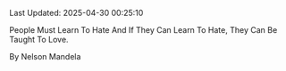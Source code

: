 Last Updated: 2025-04-30 00:25:10

People Must Learn To Hate And If They Can Learn To Hate, They Can Be Taught To Love.

By Nelson Mandela